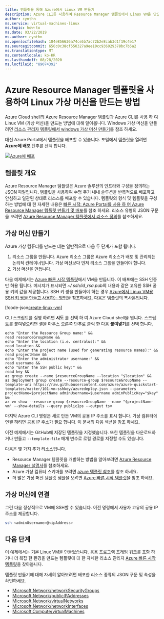 ```yaml
---
title: 템플릿을 통해 Azure에서 Linux VM 만들기
description: Azure CLI를 사용하여 Resource Manager 템플릿에서 Linux VM을 만드는 방법
author: cynthn
ms.service: virtual-machines-linux
ms.topic: how-to
ms.date: 03/22/2019
ms.author: cynthn
ms.openlocfilehash: 184e856636a74ce5b7ac72b2e8cab3d1f19c4e17
ms.sourcegitcommit: 656c0c38cf550327a9ee10cc936029378bc7b5a2
ms.translationtype: MT
ms.contentlocale: ko-KR
ms.lasthandoff: 08/28/2020
ms.locfileid: "89074392"
---
```

# <a name="how-to-create-a-linux-virtual-machine-with-azure-resource-manager-templates"></a>Azure Resource Manager 템플릿을 사용하여 Linux 가상 머신을 만드는 방법

Azure Cloud shell의 Azure Resource Manager 템플릿과 Azure CLI를 사용 하 여 Linux VM (가상 머신)을 만드는 방법에 대해 알아봅니다. Windows 가상 머신을 만들려면 [리소스 관리자 템플릿에서 windows 가상 머신 만들기](../windows/ps-template.md)를 참조 하세요.

대신 Azure Portal에서 템플릿을 배포할 수 있습니다. 포털에서 템플릿을 열려면 **Azure에 배포** 단추를 선택 합니다.

[![Azure에 배포](../../media/template-deployments/deploy-to-azure.svg)](https://portal.azure.com/#create/Microsoft.Template/uri/https%3A%2F%2Fraw.githubusercontent.com%2FAzure%2Fazure-quickstart-templates%2Fmaster%2F101-vm-sshkey%2Fazuredeploy.json)

## <a name="templates-overview"></a>템플릿 개요

Azure Resource Manager 템플릿은 Azure 솔루션의 인프라와 구성을 정의하는 JSON 파일입니다. 템플릿을 사용하여 수명 주기 내내 솔루션을 반복적으로 배포하고 안심하고 일관된 상태로 리소스를 배포할 수 있습니다. 템플릿의 형식 및 템플릿을 구성 하는 방법에 대 한 자세한 내용은 [빠른 시작: Azure Portal를 사용 하 여 Azure Resource Manager 템플릿 만들기 및 배포](../../azure-resource-manager/templates/quickstart-create-templates-use-the-portal.md)를 참조 하세요. 리소스 유형의 JSON 구문을 보려면 [Azure Resource Manager 템플릿에서 리소스 정의](/azure/templates/microsoft.compute/allversions)를 참조하세요.

## <a name="create-a-virtual-machine"></a>가상 머신 만들기

Azure 가상 컴퓨터를 만드는 데는 일반적으로 다음 두 단계가 포함 됩니다.

1. 리소스 그룹을 만듭니다. Azure 리소스 그룹은 Azure 리소스가 배포 및 관리되는 논리적 컨테이너입니다. 가상 머신보다 먼저 리소스 그룹을 만들어야 합니다.
1. 가상 머신을 만듭니다.

다음 예제에서는 [Azure 빠른 시작 템플릿](https://raw.githubusercontent.com/Azure/azure-quickstart-templates/master/101-vm-sshkey/azuredeploy.json)에서 VM을 만듭니다. 이 배포에는 SSH 인증만 허용 됩니다. 메시지가 표시되면 *~/.ssh/id_rsa.pub*의 내용과 같은 고유한 SSH 공용 키의 값을 제공합니다. SSH 키 쌍을 만들어야 하는 경우 [Azure에서 Linux VM용 SSH 키 쌍을 만들고 사용하는 방법](mac-create-ssh-keys.md)을 참조하세요. 다음은 템플릿의 복사본입니다.

[!code-json[create-linux-vm](~/quickstart-templates/101-vm-sshkey/azuredeploy.json)]

CLI 스크립트를 실행 하려면 **시도** 를 선택 하 여 Azure Cloud shell을 엽니다. 스크립트를 붙여넣으려면 셸을 마우스 오른쪽 단추로 클릭 한 다음 **붙여넣기**를 선택 합니다.

```azurecli-interactive
echo "Enter the Resource Group name:" &&
read resourceGroupName &&
echo "Enter the location (i.e. centralus):" &&
read location &&
echo "Enter the project name (used for generating resource names):" &&
read projectName &&
echo "Enter the administrator username:" &&
read username &&
echo "Enter the SSH public key:" &&
read key &&
az group create --name $resourceGroupName --location "$location" &&
az deployment group create --resource-group $resourceGroupName --template-uri https://raw.githubusercontent.com/azure/azure-quickstart-templates/master/101-vm-sshkey/azuredeploy.json --parameters projectName=$projectName adminUsername=$username adminPublicKey="$key" &&
az vm show --resource-group $resourceGroupName --name "$projectName-vm" --show-details --query publicIps --output tsv
```

마지막 Azure CLI 명령은 새로 만든 VM의 공용 IP 주소를 표시 합니다. 가상 컴퓨터에 연결 하려면 공용 IP 주소가 필요 합니다. 이 문서의 다음 섹션을 참조 하세요.

이전 예제에서는 GitHub에 저장된 템플릿을 지정했습니다. 또한 템플릿을 다운로드하거나 만들고 `--template-file` 매개 변수로 로컬 경로를 지정할 수도 있습니다.

다음은 몇 가지 추가 리소스입니다.

- Resource Manager 템플릿을 개발하는 방법을 알아보려면 [Azure Resource Manager 설명서](../../azure-resource-manager/index.yml)를 참조하세요.
- Azure 가상 컴퓨터 스키마를 보려면 [azure 템플릿 참조](/azure/templates/microsoft.compute/allversions)를 참조 하세요.
- 더 많은 가상 머신 템플릿 샘플을 보려면 [Azure 빠른 시작 템플릿](https://azure.microsoft.com/resources/templates/?resourceType=Microsoft.Compute&pageNumber=1&sort=Popular)을 참조 하세요.

## <a name="connect-to-virtual-machine"></a>가상 머신에 연결

그런 다음 정상적으로 VM에 SSH할 수 있습니다. 이전 명령에서 사용자 고유의 공용 IP 주소를 제공합니다.

```bash
ssh <adminUsername>@<ipAddress>
```

## <a name="next-steps"></a>다음 단계

이 예제에서는 기본 Linux VM을 만들었습니다. 응용 프로그램 프레임 워크를 포함 하거나 더 복잡 한 환경을 만드는 템플릿에 대 한 자세한 리소스 관리자 [Azure 빠른 시작 템플릿](https://azure.microsoft.com/resources/templates/?resourceType=Microsoft.Compute&pageNumber=1&sort=Popular)을 찾아봅니다.

템플릿 만들기에 대해 자세히 알아보려면 배포한 리소스 종류의 JSON 구문 및 속성을 확인하세요.

- [Microsoft.Network/networkSecurityGroups](/azure/templates/microsoft.network/networksecuritygroups)
- [Microsoft.Network/publicIPAddresses](/azure/templates/microsoft.network/publicipaddresses)
- [Microsoft.Network/virtualNetworks](/azure/templates/microsoft.network/virtualnetworks)
- [Microsoft.Network/networkInterfaces](/azure/templates/microsoft.network/networkinterfaces)
- [Microsoft.Compute/virtualMachines](/azure/templates/microsoft.compute/virtualmachines)

